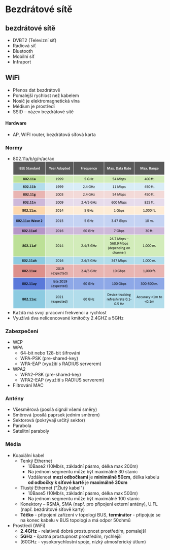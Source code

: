 # Bezdrátové sítě 

## bezdrátové sítě 
* DVBT2 (Televizní síť) 
* Rádiová síť 
* Bluetooth 
* Mobilní síť 
* Infraport 

## WiFi 
* Přenos dat bezdrátově 
* Pomalejší rychlost než kabelem 
* Nosič je elektromagnetická vlna 
* Médium je prostředí 
* SSID – název bezdrátové sítě 

#### Hardware
* AP, WIFI router, bezdrátová síťová karta

### Normy 
* 802.11a/b/g/n/ac/ax
![Normy](images/802.11.png)
* Každá má svojí pracovní frekvenci a rychlost  
* Využívá dva nelicencované kmitočty 2.4GHZ a 5GHz 

### Zabezpečení  
* WEP
* WPA
	* 64-bit nebo 128-bit šifrování
	* WPA-PSK (pre-shared-key)
	* WPA-EAP (využití s RADIUS serverem)
* WPA2
	* WPA2-PSK (pre-shared-key)
	* WPA2-EAP (využití s RADIUS serverem)
* Filtrování MAC

### Antény 
* Všesměrová (posílá signál všemi směry) 
* Směrová (posílá paprsek jedním směrem) 
* Sektorová (pokrývají určitý sektor) 
* Parabola
* Satelitní paraboly 

### Média 
* Koaxiální kabel
	* Tenký Ethernet
		* 10Base2 (10Mb/s, základní pásmo, délka max 200m)
		* Na jednom segmentu může být maximálně 30 stanic
		* Vzdálenost **mezi odbočkami** je **minimálně 50cm**, délka kabelu **od odbočky k síťové kartě** je **maximálně 30cm**
	* Tlustý Ethernet ("Žlutý kabel")
		* 10Base5 (10Mb/s, základní pásmo, délka max 500m)
		* Na jednom segmentu může být maximálně 100 stanic
	* Konektory – RSMA, SMA (např. pro připojení externí antény), U.FL (např. bezdrátové síťově karty)
	* **Téčko** - připojení zařízení v topologi BUS, **terminátor** - připojuje se na konec kabelu v BUS topologi a má odpor 50ohmů
* Prostředí (WiFi)
	* **2.4GHz** - relativně dobrá prostupnost prostředím, pomalejší
	* **5GHz** - špatná prostupnost prostředím, rychlejší
	* (60GHz - vysokorychlostní spoje, nízký atmosferický útlum)
